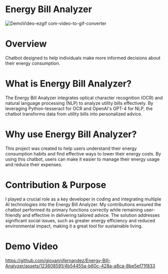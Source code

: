 # Energy Bill Analyzer
![DemoVideo-ezgif com-video-to-gif-converter](https://github.com/giovannifernandez/Energy-Bill-Analyzer/assets/123608591/f8c15030-b888-4354-8c13-4b7248d9fd01)

# Overview
Chatbot designed to help individuals make more informed decisions about their energy consumption.

# What is Energy Bill Analyzer?
The Energy Bill Analyzer integrates optical character recognition (OCR) and natural language processing (NLP) to analyze utility bills effectively. By leveraging Python-tesseract for OCR and OpenAI's GPT-4 for NLP, the chatbot transforms data from utility bills into personalized advice.

# Why use Energy Bill Analyzer?
This project was created to help users understand their energy consumption habits and find effective ways to lower their energy costs. By using this chatbot, users can make it easier to manage their energy usage and reduce their expenses.

# Contribution & Purpose
I played a crucial role as a key developer in coding and integrating multiple AI technologies into the Energy Bill Analyzer. My contributions ensured the chatbot performed its primary functions correctly while remaining user-friendly and effective in delivering tailored advice. The solution addresses significant social issues, such as greater energy efficiency and reduced environmental impact, making it a great tool for sustainable living.

# Demo Video
https://github.com/giovannifernandez/Energy-Bill-Analyzer/assets/123608591/4b54455a-b60c-428a-a8ca-8be5ef71f833
